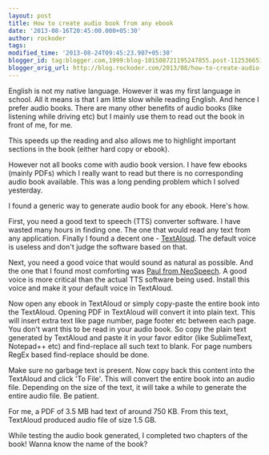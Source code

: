 ```yaml
---
layout: post
title: How to create audio book from any ebook
date: '2013-08-16T20:45:00.000+05:30'
author: rockoder
tags: 
modified_time: '2013-08-24T09:45:23.907+05:30'
blogger_id: tag:blogger.com,1999:blog-101508721195247855.post-1125366516806449009
blogger_orig_url: http://blog.rockoder.com/2013/08/how-to-create-audio-book-from-any-ebook.html
---
```


English is not my native language. However it was my first language in school. All it means is that I am little slow while reading English. And hence I prefer audio books. There are many other benefits of audio books (like listening while driving etc) but I mainly use them to read out the book in front of me, for me.  

This speeds up the reading and also allows me to highlight important sections in the book (either hard copy or ebook).  

However not all books come with audio book version. I have few ebooks (mainly PDFs) which I really want to read but there is no corresponding audio book available. This was a long pending problem which I solved yesterday.  

I found a generic way to generate audio book for any ebook. Here's how.  

First, you need a good text to speech (TTS) converter software. I have wasted many hours in finding one. The one that would read any text from any application. Finally I found a decent one - [TextAloud](http://www.nextup.com/purchase.html). The default voice is useless and don't judge the software based on that.  

Next, you need a good voice that would sound as natural as possible. And the one that I found most comforting was [Paul from NeoSpeech](http://www.neospeech.com/). A good voice is more critical than the actual TTS software being used. Install this voice and make it your default voice in TextAloud.  

Now open any ebook in TextAloud or simply copy-paste the entire book into the TextAloud. Opening PDF in TextAloud will convert it into plain text. This will insert extra text like page number, page footer etc between each page. You don't want this to be read in your audio book. So copy the plain text generated by TextAloud and paste it in your favor editor (like SublimeText, Notepad++ etc) and find-replace all such text to blank. For page numbers RegEx based find-replace should be done.  

Make sure no garbage text is present. Now copy back this content into the TextAloud and click 'To File'. This will convert the entire book into an audio file. Depending on the size of the text, it will take a while to generate the entire audio file. Be patient.  

For me, a PDF of 3.5 MB had text of around 750 KB. From this text, TextAloud produced audio file of size 1.5 GB.  

While testing the audio book generated, I completed two chapters of the book! Wanna know the name of the book?